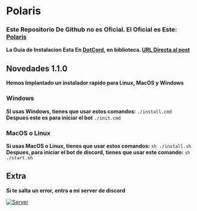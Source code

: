 # Polaris
### Este Repositorio De Github no es Oficial. El Oficial es Este: [Polaris](https://github.com/GDColon/Polaris-Open.git)

**La Guia de Instalacion Esta En [DotCord](https://discord.gg/dotcord), en biblioteca. [URL Directa al post](https://canary.discord.com/channels/888326427932524555/1372984970120790177)**

## Novedades 1.1.0
**Hemos Implantado un instalador rapido para Linux, MacOS y Windows**
### Windows
**SI usas Windows, tienes que usar estos comandos:**
`./install.cmd`
**Despues este es para iniciar el bot**
`./init.cmd`
### MacOS o Linux
**Si usas MacOS o Linux, tienes que usar estos comandos:**
`sh ./install.sh`
**Despues, para iniciar el bot de discord, tienes que usar este comando:**
`sh ./start.sh`
## Extra
**Si te salta un error, entra a mi server de discord**

[![Server](https://discord.com/api/guilds/1372656099391438878/widget.png?style=shield)](https://discord.gg/daJ6zAnHMT)
